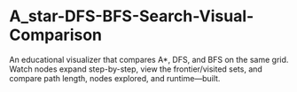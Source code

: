 # A_star-DFS-BFS-Search-Visual-Comparison

An educational visualizer that compares A*, DFS, and BFS on the same grid. Watch nodes expand step-by-step, view the frontier/visited sets, and compare path length, nodes explored, and runtime—built.
